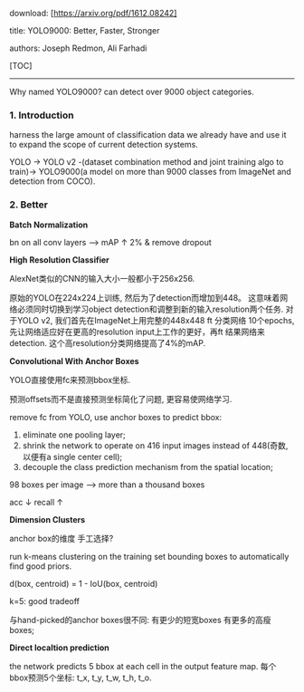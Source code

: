 download: [https://arxiv.org/pdf/1612.08242]

title:
YOLO9000: Better, Faster, Stronger

authors: Joseph Redmon, Ali Farhadi

[TOC]

---

Why named YOLO9000? can detect over 9000 object categories.

### 1. Introduction

harness the large amount of classification data we already have and use it to expand the scope of current detection systems.

YOLO -> YOLO v2 -(dataset combination method and joint training algo to train)-> YOLO9000(a model on more than 9000 classes from ImageNet and detection from COCO).

### 2. Better

**Batch Normalization**

bn on all conv layers --> mAP ↑ 2% & remove dropout

**High Resolution Classifier**

AlexNet类似的CNN的输入大小一般都小于256x256.

原始的YOLO在224x224上训练, 然后为了detection而增加到448。 这意味着网络必须同时切换到学习object detection和调整到新的输入resolution两个任务.
对于YOLO v2, 我们首先在ImageNet上用完整的448x448 ft 分类网络 10个epochs, 先让网络适应好在更高的resolution input上工作的更好，再ft 结果网络来detection. 这个高resolution分类网络提高了4%的mAP.

**Convolutional With Anchor Boxes**

YOLO直接使用fc来预测bbox坐标.

预测offsets而不是直接预测坐标简化了问题, 更容易使网络学习.

remove fc from YOLO, use anchor boxes to predict bbox:

1. eliminate one pooling layer;
2. shrink the network to operate on 416 input images instead of 448(奇数, 以便有a single center cell);
3. decouple the class prediction mechanism from the spatial location;

98 boxes per image --> more than a thousand boxes

acc ↓   recall ↑


**Dimension Clusters**

anchor box的维度 手工选择?

run k-means clustering on the training set bounding boxes to automatically find good priors.

d(box, centroid) = 1 - IoU(box, centroid)

k=5: good tradeoff

与hand-picked的anchor boxes很不同: 有更少的短宽boxes 有更多的高瘦boxes;


**Direct localtion prediction**

the network predicts 5 bbox at each cell in the output feature map.
每个bbox预测5个坐标: t_x, t_y, t_w, t_h, t_o.




